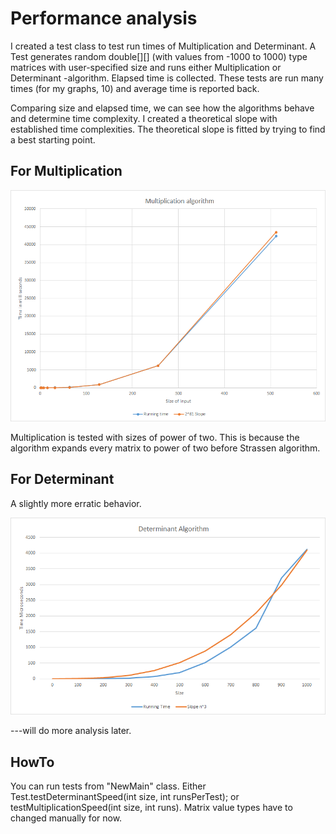 # Performance analysis

I created a test class to test run times of Multiplication and Determinant. A Test generates random double[][] (with values from
-1000 to 1000) type matrices with user-specified size and runs either Multiplication or Determinant -algorithm. 
Elapsed time is collected. These tests are run many times (for my graphs, 10) and average time is reported back.


Comparing size and elapsed time, we can see how the algorithms behave and determine time complexity. I created a theoretical slope
with established time complexities. The theoretical slope is fitted by trying to find a best starting point.

## For Multiplication

![](https://github.com/tonitomaatti/MatrixCalc/blob/master/Documentation/MultiplicationTimeAnalysis.png)

Multiplication is tested with sizes of power of two. This is because the algorithm expands every matrix to power of two before
Strassen algorithm.


## For Determinant

A slightly more erratic behavior. 

![](https://github.com/tonitomaatti/MatrixCalc/blob/master/Documentation/DeterminantTimeAnalysis.png)

---will do more analysis later.

## HowTo

You can run tests from "NewMain" class. Either Test.testDeterminantSpeed(int size, int runsPerTest); or 
testMultiplicationSpeed(int size, int runs). Matrix value types have to changed manually for now.
